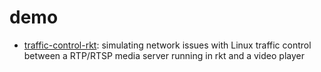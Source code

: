 # demo

- [traffic-control-rkt](traffic-control-rkt/): simulating network issues with Linux traffic control between a RTP/RTSP media server running in rkt and a video player
